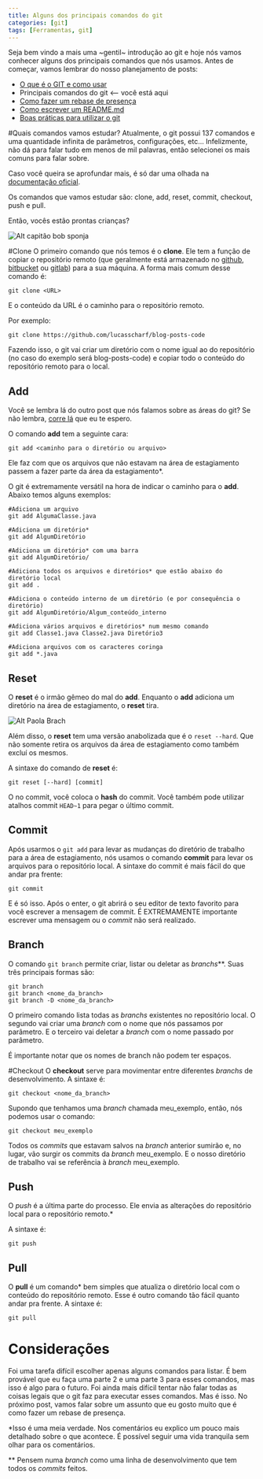 ```yaml
---
title: Alguns dos principais comandos do git
categories: [git]
tags: [Ferramentas, git]
---
```


Seja bem vindo a mais uma ~gentil~ introdução ao git e hoje nós vamos conhecer alguns dos principais comandos que nós usamos. 
Antes de começar, vamos lembrar do nosso planejamento de posts:

* [O que é o GIT e como usar](https://dev.to/lucasscharf/uma-gentil-introducao-ao-git-e-seus-comandos-2lf)
* Principais comandos do git  ⟵ você está aqui
* [Como fazer um rebase de presença](https://dev.to/lucasscharf/como-fazer-um-rebase-de-presenca-2jj7)
* [Como escrever um README.md](https://dev.to/lucasscharf/como-escrever-um-readme-md-26jj)
* [Boas práticas para utilizar o git](https://dev.to/lucasscharf/boas-praticas-para-usar-o-git-2e0e)

#Quais comandos vamos estudar?
Atualmente, o git possui 137 comandos e uma quantidade infinita de parâmetros, configurações, etc...
Infelizmente, não dá para falar tudo em menos de mil palavras, então selecionei os mais comuns para falar sobre. 

Caso você queira se aprofundar mais, é só dar uma olhada na [documentação oficial](https://git-scm.com/docs).

Os comandos que vamos estudar são: clone, add, reset, commit, checkout, push e pull.

Então, vocês estão prontas crianças?

![Alt capitão bob sponja](https://dev-to-uploads.s3.amazonaws.com/i/t1wxtlny670khcy6oc5x.jpeg)

#Clone
O primeiro comando que nós temos é o **clone**. Ele tem a função de copiar o repositório remoto (que geralmente está armazenado no [github](http://github.com/), [bitbucket](http://bitbucket.org/) ou [gitlab](https://gitlab.com/explore)) para a sua máquina. A forma mais comum desse comando é:

```
git clone <URL>
```

E o conteúdo da URL é o caminho para o repositório remoto.

Por exemplo:
```
git clone https://github.com/lucasscharf/blog-posts-code
```

Fazendo isso, o git vai criar um diretório com o nome igual ao do repositório (no caso do exemplo será blog-posts-code) e copiar todo o conteúdo do repositório remoto para o local.

## Add
Você se lembra lá do outro post que nós falamos sobre as áreas do git? Se não lembra, [corre lá](https://dev.to/lucasscharf/uma-gentil-introducao-ao-git-e-seus-comandos-2lf) que eu te espero.

O comando **add** tem a seguinte cara:

```
git add <caminho para o diretório ou arquivo>
```

Ele faz com que os arquivos que não estavam na área de estagiamento passem a fazer parte da área da estagiamento*. 

O git é extremamente versátil na hora de indicar o caminho para o **add**. 
Abaixo temos alguns exemplos:

```properties
#Adiciona um arquivo
git add AlgumaClasse.java

#Adiciona um diretório*
git add AlgumDiretório

#Adiciona um diretório* com uma barra
git add AlgumDiretório/

#Adiciona todos os arquivos e diretórios* que estão abaixo do diretório local
git add .

#Adiciona o conteúdo interno de um diretório (e por consequência o diretório)
git add AlgumDiretório/Algum_conteúdo_interno

#Adiciona vários arquivos e diretórios* num mesmo comando
git add Classe1.java Classe2.java Diretório3

#Adiciona arquivos com os caracteres coringa
git add *.java 
```

## Reset
O **reset** é o irmão gêmeo do mal do **add**. Enquanto o **add** adiciona um diretório na área de estagiamento, o **reset** tira.

![Alt Paola Brach](https://dev-to-uploads.s3.amazonaws.com/i/hdizizj29j687vvh4i12.jpg)

Além disso, o **reset** tem uma versão anabolizada que é o ``reset --hard``. Que não somente retira os arquivos da área de estagiamento como também excluí os mesmos.

A sintaxe do comando de **reset** é:

```
git reset [--hard] [commit]
```

O no commit, você coloca o **hash** do commit. Você também pode utilizar atalhos commit ``HEAD~1`` para pegar o último commit.

## Commit 
Após usarmos o ``git add`` para levar as mudanças do diretório de trabalho para a área de estagiamento, nós usamos o comando **commit** para levar os arquivos para o repositório local. A sintaxe do commit é mais fácil do que andar pra frente:

```
git commit
```

E é só isso. Após o enter, o git abrirá o seu editor de texto favorito para você escrever a mensagem de commit. 
É EXTREMAMENTE importante escrever uma mensagem ou o *commit* não será realizado.

## Branch
O comando ``git branch`` permite criar, listar ou deletar as *branchs***. Suas três principais formas são:

```
git branch
git branch <nome_da_branch>
git branch -D <nome_da_branch>
```

O primeiro comando lista todas as *branchs* existentes no repositório local. 
O segundo vai criar uma *branch* com o nome que nós passamos por parâmetro.
E o terceiro vai deletar a *branch* com o nome passado por parâmetro. 

É importante notar que os nomes de branch não podem ter espaços.

#Checkout 
O **checkout** serve para movimentar entre diferentes *branchs* de desenvolvimento. A sintaxe é:

```
git checkout <nome_da_branch>
```

Supondo que tenhamos uma *branch* chamada meu_exemplo, então, nós podemos usar o comando:

```
git checkout meu_exemplo
```

Todos os *commits* que estavam salvos na *branch* anterior sumirão e, no lugar, vão surgir os commits da *branch* meu_exemplo. E o nosso diretório de trabalho vai se referência à *branch* meu_exemplo.

## Push
O *push* é a última parte do processo. Ele envia as  alterações do repositório local para o repositório remoto.*

A sintaxe é:

```
git push
```

## Pull

O **pull** é um comando* bem simples que atualiza o diretório local com o conteúdo do repositório remoto.
Esse é outro comando tão fácil quanto andar pra frente. A sintaxe é:

```
git pull
```

# Considerações

Foi uma tarefa difícil escolher apenas alguns comandos para listar. É bem provável que eu faça uma parte 2 e uma parte 3 para esses comandos, mas isso é algo para o futuro.
Foi ainda mais difícil tentar não falar todas as coisas legais que o git faz para executar esses comandos. Mas é isso. No próximo post, vamos falar sobre um assunto que eu gosto muito que é como fazer um rebase de presença.

*Isso é uma meia verdade. Nos comentários eu explico um pouco mais detalhado sobre o que acontece. É possível seguir uma vida tranquila sem olhar para os comentários.

\*\* Pensem numa *branch* como uma linha de desenvolvimento que tem todos os *commits* feitos.

